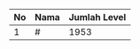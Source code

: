 | No | Nama            | Jumlah Level |
|----|-----------------|--------------|
| 1  | #    |    1953        |
